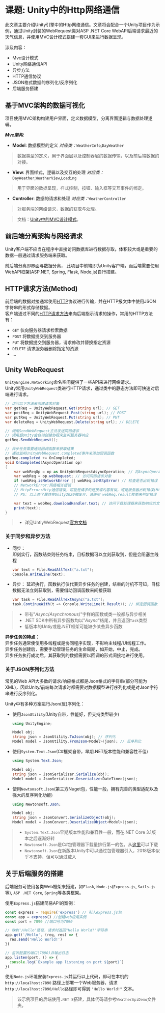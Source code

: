 # 课题: Unity中的Http网络通信

此文章主要介绍Unity引擎中的Http网络通信。文章将会配合一个Unity项目作为示例，通过Unity封装的WebRequest类对ASP .NET Core WebAPI后端请求最近的天气信息，并使用MVC设计模式搭建一套GUI来进行数据呈现。

涉及内容：

- Mvc设计模式
- Unity网络通信API
- 异步方法
- HTTP通信协议
- JSON格式数据的序列化/反序列化
- 后端服务搭建

## 基于MVC架构的数据可视化

项目使用MVC架构构建用户界面，定义数据模型，分离界面逻辑与数据处理逻辑。  

***Mvc架构***:  

- **Model**: 数据模型的定义 *对应类：*`WeatherInfo`,`DayWeather`

> 数据类型的定义，用于界面层以及控制器层的数据传输，以及前后端数据的对接。

- **View**: 界面样式，逻辑以及交互的处理 *对应类：*`DayWeather`,`WeatherView`,`Loading`

> 用于界面的数据呈现，样式控制，按钮、输入框等交互事件的绑定。

- **Controller**: 数据的请求和处理 *对应类：*`WeatherController`

> 对服务端的网络请求，数据的获取与处理。  

> 文档：[Unity中的MVC设计模式](https://unity.com/how-to/build-modular-codebase-mvc-and-mvp-programming-patterns)。

## 前后端分离架构与网络请求

Unity客户端不应当在程序中直接访问数据库进行数据存取，体积较大或是重要的数据一般通过请求服务端来获取。

前后端分离即界面与数据分离， 此项目中前端即为Unity客户端，而后端需要使用WebAPI框架(ASP.NET, Spring, Flask, Node.js)自行搭建。

## HTTP请求方法(Method)

前后端的数据对接通常使用[HTTP](https://developer.mozilla.org/en-US/docs/Web/HTTP)协议进行传输，并在HTTP报文体中使用JSON字符串的形式存储数据。  
客户端通过不同的[HTTP请求方法](https://developer.mozilla.org/en-US/docs/Web/HTTP/Methods)来向后端指示请求的操作，常用的HTTP方法有：

- `GET` 仅向服务器请求检索数据
- `POST` 将数据提交到服务器
- `PUT` 将数据提交到服务器，请求修改并替换指定资源
- `DELETE` 请求服务器删除指定的资源
- ...

## Unity WebRequest

`UnityEngine.Networking`命名空间提供了一些API来进行网络请求。  
Unity常用`UnityWebRequest`类进行HTTP请求，通过类中的静态方法即可快速对后端进行请求。

```cs
// 访问以下方法来创建请求对象
var getReq = UnityWebRequest.Get(string url); // GET
var postReq = UnityWebRequest.Post(string url); // POST
var putReq = UnityWebRequest.Put(string url); // PUT
var deleteReq = UnityWebRequest.Delete(string url); // DELETE

// 调用SendWebRequest方法发送网络请求
// 调用后Unity会自动创建协程来监听服务器响应
getReq.SendWebRequest();

// 异步任务需要通过回调函数来获取结果
// 通过监听UnityWebRequest.completed事件来添加回调函数
getReq.completed += OnCompleted;
void OnCompleted(AsyncOperation op)
{
    var webReqOp = op as UnityWebRequestAsyncOperation; // 将AsyncOperation断言为UnityWebRequestAsyncOperation类型
    var webReq = op.webRequest; // 访问网络请求对象
    if (webReq.isNetworkError || webReq.isHttpError) // 检查是否出现错误
    // NetworkError:网络相关错误
    // HttpError:Http通信错误，可能是请求的连接或内容有误，或是服务器出现错误(Http 4xx,5xx)
    // PS: 以上两个属性在Unity2020被废弃，请使用 webReq.result枚举来判定错误

    var text = webReq.downloadHandler.text; // 访问下载处理器来获取响应的文字或字节流
    print(text);
}
```

> - 详见UntiyWebRequest[官方文档](https://docs.unity3d.com/2018.2/Documentation/ScriptReference/Networking.UnityWebRequest.html)

### 关于同步和异步方法

- 同步：  
即刻实行，函数结束则任务结束，目标数据可以立刻获取到，但是会阻塞主线程

    ```cs
    var text = File.ReadAllText("a.txt");
    Console.WriteLine(text);
    ```

- 异步：
延迟执行，函数执行仅代表异步任务的创建，结束的时机不可知，目标数据无法立刻获取到，需要借助回调函数来间接获取

    ```cs
    var task = File.ReadAllTextAsync("a.txt");
    task.ContinueWith(t => Console.WriteLine(t.Result)); // 绑定回调函数
    ```

> - 带有"*Async(Asynchronous)*"字样的函数或类一般都与异步相关  
> - .NET SDK中所有异步函数均以"*Async*"结尾，并且返回`Task`类型
> - 低版本的Untiy或是.NET框架可能缺少某些异步函数

**异步任务的特点：**  
异步任务通常使使用多线程或是协同程序实现，不影响主线程/UI线程工作。  
异步任务创建后，需要手动管理任务的生命周期，如开始，中止，完成。  
异步任务执行成功后，其获取到的数据需要以回调的形式间接地进行使用。

### 关于JSON序列化方法

常见的Web API大多数的请求/响应格式都是Json格式的字符串(部分可能为XML)，因此Unity/前端每次请求时都需要对数据模型进行序列化或是对Json字符串进行反序列化。

Unity中有多种方案进行Json(反)序列化：

- 使用`JsonUtility`(Unity自带，性能好，但支持类型较少)

    ```cs
    using UnityEngine;

    Model obj;
    string json = JsonUtility.ToJson(obj); // 序列化
    Model model = JsonUtility.FromJson<Model>(json); // 反序列化
    ```

- 使用`System.Text.Json`(C#框架自带，早期.NET版本性能和兼容性不佳)

    ```cs
    using System.Text.Json;

    Model obj;
    string json = JsonSerializer.Serialize(obj);
    Model model = JsonSerializer.Deserialize<DateTime>(json);
    ```

- 使用`Newtonsoft.Json`(第三方Nuget包，性能一般，拥有完善的类型适配以及强大的反序列化功能)

    ```cs
    using Newtonsoft.Json;

    Model obj;
    string json = JsonConvert.SerializeObject(obj);
    Model model = JsonConvert.DeserializeObject<Model>(json);
    ```

> - `System.Text.Json`早期版本性能和兼容性一般，而在.NET Core 3.1版本之后逐渐好转
> - `Newtonsoft.Json`是C#包管理器下载量排行第一的包，从[这里](https://www.nuget.org/packages/Newtonsoft.Json)可以下载
> - `Newtonsoft.Json`在新版本Unity中可以通过包管理器引入，2018版本似乎不支持，但可以通过载入

## 关于后端服务的搭建
后端服务可使用各类Web框架来搭建，如`Flask`, `Node.js`(`Express.js`, `Sails.js`等), `ASP .NET Core`, `Spring`等各类框架。  

使用`Express.js`搭建简易API的案例：
```js
const express = require('express') // 引入express.js包
const app = express() //创建web应用实例
const port = 7890 //端口号为7890

// 映射'/Hello'路径，请求时返回"Hello World!"字符串
app.get('/Hello', (req, res) => {
  res.send('Hello World!')
})

// 监听配置的端口(7890)并输出日志
app.listen(port, () => {
  console.log(`Example app listening on port ${port}`)
})
```

使用`Node.js`环境安装`Express.js`并运行以上代码，即可在本机的 `http://localhost:7890` 路径上部署一个Web服务器，请求`http://localhost:7890/Hello`路径即可得到 `"Hello World!"` 文本。

> 该示例项目的后端使用`.NET 8`搭建，具体代码请参考`WeatherApiDemo`文件夹。
